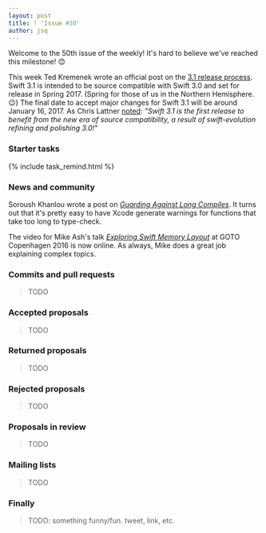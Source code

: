```yaml
---
layout: post
title: ! 'Issue #50'
author: jsq
---
```


Welcome to the 50th issue of the weekly! It's hard to believe we've reached this milestone! 😊

This week Ted Kremenek wrote an official post on the [3.1 release process](https://swift.org/blog/swift-3-1-release-process/). Swift 3.1 is intended to be source compatible with Swift 3.0 and set for release in Spring 2017. (Spring for those of us in the Northern Hemisphere. 😉) The final date to accept major changes for Swift 3.1 will be around January 16, 2017. As Chris Lattner [noted](https://twitter.com/clattner_llvm/status/807368728048324608): *"Swift 3.1 is the first release to benefit from the new era of source compatibility, a result of swift-evolution refining and polishing 3.0!"*

<!--excerpt-->

### Starter tasks

{% include task_remind.html %}

### News and community

Soroush Khanlou wrote a post on [*Guarding Against Long Compiles*](http://khanlou.com/2016/12/guarding-against-long-compiles/). It turns out that it's pretty easy to have Xcode generate warnings for functions that take too long to type-check.

The video for Mike Ash's talk [*Exploring Swift Memory Layout*](https://realm.io/news/goto-mike-ash-exploring-swift-memory-layout/) at GOTO Copenhagen 2016 is now online. As always, Mike does a great job explaining complex topics.

### Commits and pull requests

> TODO

### Accepted proposals

> TODO

### Returned proposals

> TODO

### Rejected proposals

> TODO

### Proposals in review

> TODO

### Mailing lists

> TODO

### Finally

> TODO: something funny/fun. tweet, link, etc.
